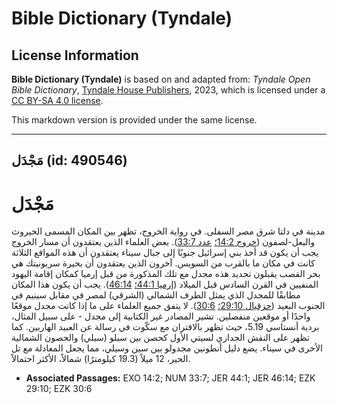 # Bible Dictionary (Tyndale)

## License Information

**Bible Dictionary (Tyndale)** is based on and adapted from: _Tyndale Open Bible Dictionary_, [Tyndale House Publishers](https://tyndaleopenresources.com/), 2023, which is licensed under a [CC BY-SA 4.0 license](https://creativecommons.org/licenses/by-sa/4.0/legalcode.en).

This markdown version is provided under the same license.



--------------------------------

## مَجْدَل (id: 490546)

مَجْدَل
=======

مدينة في دلتا شرق مصر السفلى. في رواية الخروج، تظهر بين المكان المسمى الحيروث والبعل\-لصفون ([خروج 14:2؛](https://ref.ly/Exod14:2) [عدد 33:7](https://ref.ly/Num33:7)). بعض العلماء الذين يعتقدون أن مسار الخروج يجب أن يكون قد أخذ بني إسرائيل جنوبًا إلى جبال سيناء يعتقدون أن هذه المواقع الثلاثة كانت في مكان ما بالقرب من السويس. آخرون الذين يعتقدون أن بحيرة سربونيتك هي بحر القصب يقبلون تحديد هذه مجدل مع تلك المذكورة من قبل إرميا كمكان إقامة اليهود المنفيين في القرن السادس قبل الميلاد ([إرميا 44:1؛](https://ref.ly/Jer44:1) [46:14](https://ref.ly/Jer46:14)). يجب أن يكون هذا المكان مطابقًا للمجدل الذي يمثل الطرف الشمالي (الشرقي) لمصر في مقابل سينيم في الجنوب البعيد ([حزقيال 29:10؛](https://ref.ly/Ezek29:10) [30:6](https://ref.ly/Ezek30:6)). لا يتفق جميع العلماء على ما إذا كانت مجدل موقعًا واحدًا أو موقعين منفصلين. تشير المصادر غير الكتابية إلى مجدل \- على سبيل المثال، بردية أنستاسي 5\.19، حيث تظهر بالاقتران مع سكّوت في رسالة عن العبيد الهاربين. كما تظهر على النقش الجداري لسيتي الأول كحصن بين سيلو (سيلي) والحصون الشمالية الأخرى في سيناء. يضع دليل أنطونين مجدولو بين سين وسيلي، مما يجعل المعادلة مع تل الحير، 12 ميلاً (19\.3 كيلومترًا) شمالاً، الأكثر احتمالاً.

* **Associated Passages:** EXO 14:2; NUM 33:7; JER 44:1; JER 46:14; EZK 29:10; EZK 30:6


